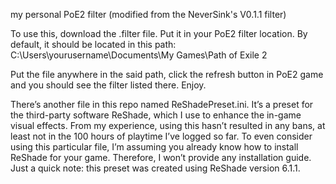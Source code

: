 my personal PoE2 filter (modified from the NeverSink's V0.1.1 filter)

To use this, download the .filter file. Put it in your PoE2 filter location. By default, it should be located in this path: C:\Users\yourusername\Documents\My Games\Path of Exile 2

Put the file anywhere in the said path, click the refresh button in PoE2 game and you should see the filter listed there. Enjoy.

There’s another file in this repo named ReShadePreset.ini. It’s a preset for the third-party software ReShade, which I use to enhance the in-game visual effects. From my experience, using this hasn’t resulted in any bans, at least not in the 100 hours of playtime I’ve logged so far.
To even consider using this particular file, I’m assuming you already know how to install ReShade for your game. Therefore, I won’t provide any installation guide. Just a quick note: this preset was created using ReShade version 6.1.1.
